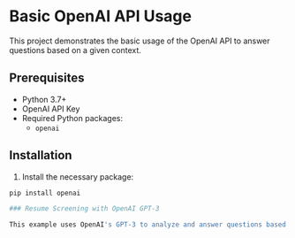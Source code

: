 # Basic OpenAI API Usage

This project demonstrates the basic usage of the OpenAI API to answer questions based on a given context. 

## Prerequisites

- Python 3.7+
- OpenAI API Key
- Required Python packages:
  - `openai`

## Installation

1. Install the necessary package:

```bash
pip install openai

### Resume Screening with OpenAI GPT-3

This example uses OpenAI's GPT-3 to analyze and answer questions based on a dataset of resumes. It demonstrates how to load data from a CSV file, format it as a context for GPT-3, and then use the model to answer specific questions.

